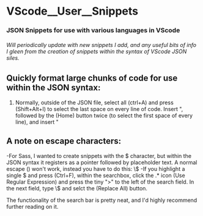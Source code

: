# VScode__User__Snippets
### JSON Snippets for use with various languages in VScode

###### *Will periodically update with new snippets I add, and any useful bits of info I gleen from the creation of snippets within the syntax of VScode JSON siles.*


## Quickly format large chunks of code for use within the JSON syntax:
1. Normally, outside of the JSON file, select all (ctrl+A) and press (Shift+Alt+I)
to select the last space on every line of code. Insert ", followed by the (Home)
button twice (to select the first space of every line), and insert "

## A note on escape characters:
-For Sass, I wanted to create snippets with the $ character, but within the
JSON syntax it registers as a pointer followed by placeholder text. A normal
escape (\) won't work, instead you have to do this: \\$
-If you highlight a single $ and press (Ctrl+F), within the searchbox, click
the .* icon (Use Regular Expression) and press the tiny ">" to the left of the
search field. In the next field, type \\$ and selct the (Replace All) button.

The functionality of the search bar is pretty neat, and I'd highly recommend further reading on it.
